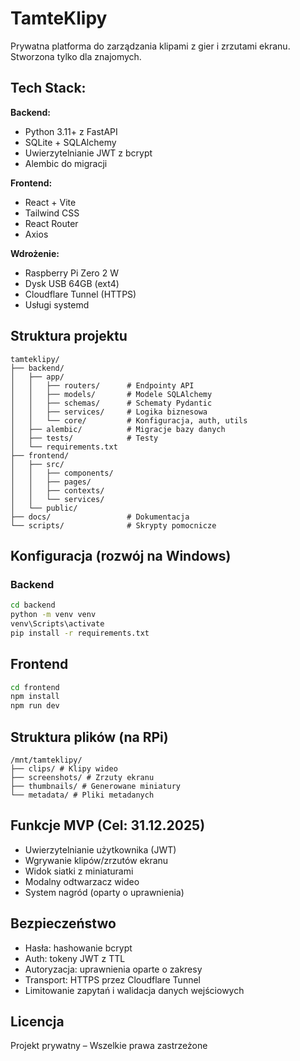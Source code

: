 # TamteKlipy

Prywatna platforma do zarządzania klipami z gier i zrzutami ekranu. Stworzona tylko dla znajomych.

## Tech Stack:

**Backend:**

- Python 3.11+ z FastAPI
- SQLite + SQLAlchemy
- Uwierzytelnianie JWT z bcrypt
- Alembic do migracji

**Frontend:**

- React + Vite
- Tailwind CSS
- React Router
- Axios

**Wdrożenie:**

- Raspberry Pi Zero 2 W
- Dysk USB 64GB (ext4)
- Cloudflare Tunnel (HTTPS)
- Usługi systemd

## Struktura projektu

```
tamteklipy/
├── backend/
│   ├── app/
│   │   ├── routers/      # Endpointy API
│   │   ├── models/       # Modele SQLAlchemy
│   │   ├── schemas/      # Schematy Pydantic
│   │   ├── services/     # Logika biznesowa
│   │   └── core/         # Konfiguracja, auth, utils
│   ├── alembic/          # Migracje bazy danych
│   ├── tests/            # Testy
│   └── requirements.txt
├── frontend/
│   ├── src/
│   │   ├── components/
│   │   ├── pages/
│   │   ├── contexts/
│   │   └── services/
│   └── public/
├── docs/                 # Dokumentacja
└── scripts/              # Skrypty pomocnicze
```

## Konfiguracja (rozwój na Windows)

### Backend

```bash
cd backend
python -m venv venv
venv\Scripts\activate
pip install -r requirements.txt
```

## Frontend

```bash
cd frontend
npm install
npm run dev
```

## Struktura plików (na RPi)
```
/mnt/tamteklipy/
├── clips/ # Klipy wideo
├── screenshots/ # Zrzuty ekranu
├── thumbnails/ # Generowane miniatury
└── metadata/ # Pliki metadanych
```
## Funkcje MVP (Cel: 31.12.2025)

- Uwierzytelnianie użytkownika (JWT)
- Wgrywanie klipów/zrzutów ekranu
- Widok siatki z miniaturami
- Modalny odtwarzacz wideo
- System nagród (oparty o uprawnienia)

## Bezpieczeństwo

- Hasła: hashowanie bcrypt
- Auth: tokeny JWT z TTL
- Autoryzacja: uprawnienia oparte o zakresy
- Transport: HTTPS przez Cloudflare Tunnel
- Limitowanie zapytań i walidacja danych wejściowych

## Licencja

Projekt prywatny – Wszelkie prawa zastrzeżone
